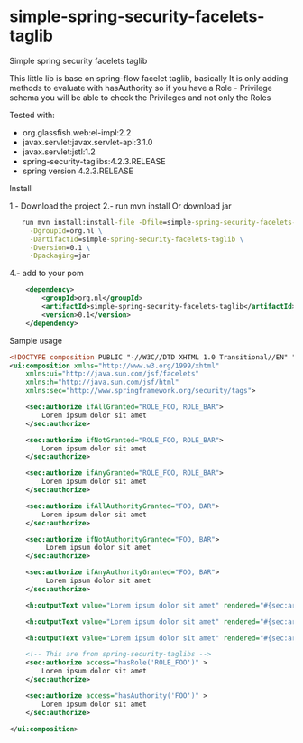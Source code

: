 # simple-spring-security-facelets-taglib
Simple spring security facelets taglib

This little lib is base on spring-flow facelet taglib,  basically It is only adding methods to evaluate with hasAuthority 
so if you have a Role - Privilege schema you will be able to check the Privileges and not only the Roles

Tested with:

 - org.glassfish.web:el-impl:2.2
 - javax.servlet:javax.servlet-api:3.1.0
 - javax.servlet:jstl:1.2
 - spring-security-taglibs:4.2.3.RELEASE
 - spring version 4.2.3.RELEASE

Install

 1.- Download the project
 2.- run mvn install
  Or download jar 
```cmd
   run mvn install:install-file -Dfile=simple-spring-security-facelets-taglib-0.1.jar \
     -DgroupId=org.nl \
     -DartifactId=simple-spring-security-facelets-taglib \
     -Dversion=0.1 \
     -Dpackaging=jar
```
 4.- add to your pom 
```xml
    <dependency>
        <groupId>org.nl</groupId>
        <artifactId>simple-spring-security-facelets-taglib</artifactId>
        <version>0.1</version>
    </dependency>    
```

Sample usage

```xml
<!DOCTYPE composition PUBLIC "-//W3C//DTD XHTML 1.0 Transitional//EN" "http://www.w3.org/TR/xhtml1/DTD/xhtml1-transitional.dtd">
<ui:composition xmlns="http://www.w3.org/1999/xhtml"
    xmlns:ui="http://java.sun.com/jsf/facelets"
    xmlns:h="http://java.sun.com/jsf/html"
    xmlns:sec="http://www.springframework.org/security/tags">

    <sec:authorize ifAllGranted="ROLE_FOO, ROLE_BAR">
        Lorem ipsum dolor sit amet
    </sec:authorize>

    <sec:authorize ifNotGranted="ROLE_FOO, ROLE_BAR">
        Lorem ipsum dolor sit amet
    </sec:authorize>

    <sec:authorize ifAnyGranted="ROLE_FOO, ROLE_BAR">
        Lorem ipsum dolor sit amet
    </sec:authorize>

    <sec:authorize ifAllAuthorityGranted="FOO, BAR">
        Lorem ipsum dolor sit amet
    </sec:authorize>

    <sec:authorize ifNotAuthorityGranted="FOO, BAR">
         Lorem ipsum dolor sit amet
    </sec:authorize>

    <sec:authorize ifAnyAuthorityGranted="FOO, BAR">
         Lorem ipsum dolor sit amet
    </sec:authorize>

    <h:outputText value="Lorem ipsum dolor sit amet" rendered="#{sec:areAllAuthorityGranted('FOO, BAR')}"/>

    <h:outputText value="Lorem ipsum dolor sit amet" rendered="#{sec:areNotAuthorityGranted('FOO, BAR')}"/>

    <h:outputText value="Lorem ipsum dolor sit amet" rendered="#{sec:areAnyAuthorityGranted('FOO, BAR')}"/>

    <!-- This are from spring-security-taglibs -->
    <sec:authorize access="hasRole('ROLE_FOO')" >
        Lorem ipsum dolor sit amet
    </sec:authorize>

    <sec:authorize access="hasAuthority('FOO')" >
        Lorem ipsum dolor sit amet
    </sec:authorize>

</ui:composition>

```
